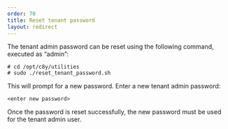 ```yaml
---
order: 70
title: Reset tenant password
layout: redirect
---
```


The tenant admin password can be reset using the following command, executed as “admin”:

	# cd /opt/c8y/utilities
	# sudo ./reset_tenant_password.sh 

This will prompt for a new password. Enter a new tenant admin password:

	<enter new password>
	
Once the password is reset successfully, the new password must be used for the tenant admin user.
